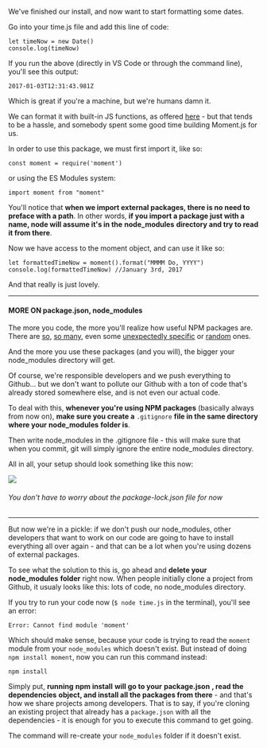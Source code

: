 
We've finished our install, and now want to start formatting some dates.

  

Go into your time.js file and add this line of code:
```
let timeNow = new Date()
console.log(timeNow)
```
  

If you run the above (directly in VS Code or through the command line), you'll see this output:
```
2017-01-03T12:31:43.981Z
```
  

Which is great if you're a machine, but we're humans damn it.

  

We can format it with built-in JS functions, as offered [here](https://stackoverflow.com/a/3552493/3147774) - but that tends to be a hassle, and somebody spent some good time building Moment.js for us.

  

In order to use this package, we must first import it, like so:
```
const moment = require('moment')
```
  
or using the ES Modules system:
```
import moment from "moment"
```

You'll notice that **when we import external packages, there is no need to preface with a path**. In other words, **if you import a package just with a name, node will assume it's in the** **node_modules** **directory and try to read it from there**.

  

Now we have access to the moment object, and can use it like so:
```
let formattedTimeNow = moment().format("MMMM Do, YYYY")
console.log(formattedTimeNow) //January 3rd, 2017
```
  

And that really is just lovely.

  

----------

  

#### **MORE ON package.json, node_modules**

  

The more you code, the more you'll realize how useful NPM packages are. There are [so](https://www.npmjs.com/package/pokemon), [so many](https://www.npmjs.com/package/text-cleaner%22), even some [unexpectedly specific](https://www.npmjs.com/package/fitsjs) or [random](https://www.npmjs.com/package/philosophers-names) ones.

  

And the more you use these packages (and you will), the bigger your node_modules directory will get.

  

Of course, we're responsible developers and we push everything to Github... but we don't want to pollute our Github with a ton of code that's already stored somewhere else, and is not even our actual code.

  

To deal with this, **whenever you're using NPM packages** (basically always from now on), **make sure you create a** `.gitignore` **file in the same directory where your** **node_modules** **folder is**.

  

Then write node_modules in the .gitignore file - this will make sure that when you commit, git will simply ignore the entire node_modules directory.

  

All in all, your setup should look something like this now:

![](https://s3-us-west-2.amazonaws.com/learn-app/lesson-images/npm-setup-w-gitignore.PNG)

###### You don't have to worry about the package-lock.json file for now

  

----------

  

But now we're in a pickle: if we don't push our node_modules, other developers that want to work on our code are going to have to install everything all over again - and that can be a lot when you're using dozens of external packages.

  

To see what the solution to this is, go ahead and **delete your** **node_modules** **folder** right now. When people initially clone a project from Github, it usualy looks like this: lots of code, no node_modules directory.

  

If you try to run your code now (`$ node time.js` in the terminal), you'll see an error:
```
Error: Cannot find module 'moment'
```

Which should make sense, because your code is trying to read the `moment` module from your `node_modules` which doesn't exist. But instead of doing `npm install moment`, now you can run this command instead:

  
```
npm install
```
  

Simply put, **running** **npm install** **will go to your** **package.json** **, read the** **dependencies** **object, and install all the packages from there** - and that's how we share projects among developers. That is to say, if you're cloning an existing project that already has a `package.json` with all the dependencies - it is enough for you to execute this command to get going.

  

The command will re-create your `node_modules` folder if it doesn't exist.